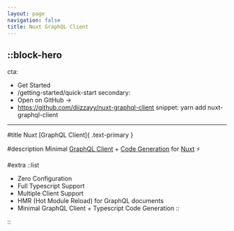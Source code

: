 ```yaml
---
layout: page
navigation: false
title: Nuxt GraphQL Client
---
```


::block-hero
---
cta:
  - Get Started
  - /getting-started/quick-start
secondary:
  - Open on GitHub →
  - https://github.com/diizzayy/nuxt-graphql-client
snippet: yarn add nuxt-graphql-client
---

#title
Nuxt [GraphQL Client]{ .text-primary }

#description
Minimal [GraphQL Client](https://github.com/prisma-labs/graphql-request#graphql-request) + [Code Generation](https://www.graphql-code-generator.com/) for [Nuxt](https://v3.nuxtjs.org) ⚡️

#extra
::list
- Zero Configuration
- Full Typescript Support
- Multiple Client Support
- HMR (Hot Module Reload) for GraphQL documents
- Minimal GraphQL Client + Typescript Code Generation
::

::

